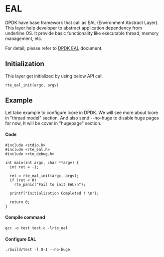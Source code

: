 # EAL

DPDK have base framework that call as EAL (Environment Abstract Layer).
This layer help developer to abstract application dependency from underline OS.
It provide basic functionality like executable thread, memory management, etc.

For detail, please refer to [DPDK EAL](https://doc.dpdk.org/guides/prog_guide/env_abstraction_layer.html) document.

## Initialization

This layer get initialized by using below API call.

```
rte_eal_init(argc, argv)
```

## Example

Let take example to configure lcore in DPDK. We will see more about lcore in "thread model" section.
And also send --no-huge to disable huge pages for now, It will be cover in "hugepage" section.

#### Code

```
#include <stdio.h>
#include <rte_eal.h>
#include <rte_debug.h>

int main(int argc, char **argv) {
  int ret = -1;

  ret = rte_eal_init(argc, argv);
  if (ret < 0)
    rte_panic("Fail to init EAL\n");

  printf("Initialization Completed ! \n");

  return 0;
}

```

#### Compile command

```
gcc -o test test.c -lrte_eal
```

#### Configure EAL

```
./build/test -l 0-1 --no-huge
```
